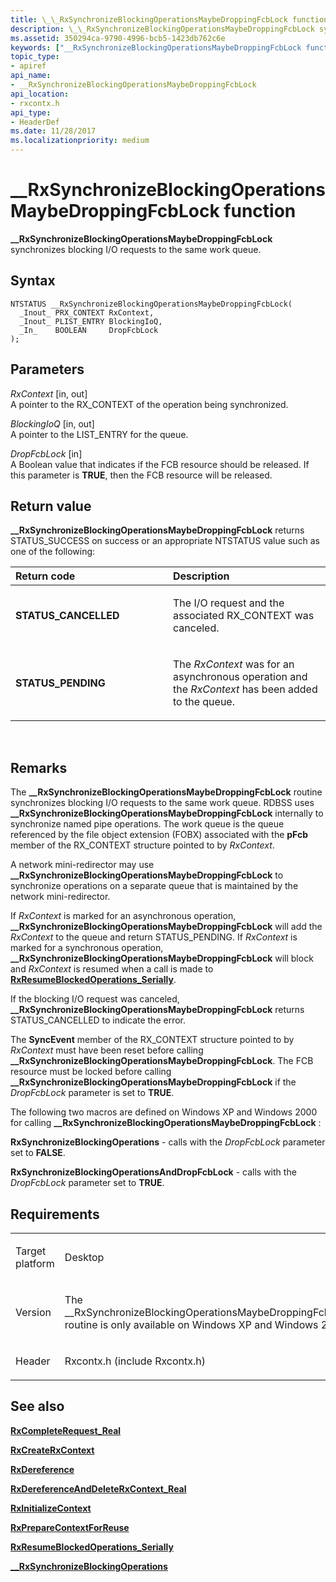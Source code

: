 ```yaml
---
title: \_\_RxSynchronizeBlockingOperationsMaybeDroppingFcbLock function
description: \_\_RxSynchronizeBlockingOperationsMaybeDroppingFcbLock synchronizes blocking I/O requests to the same work queue.
ms.assetid: 350294ca-9790-4996-bcb5-1423db762c6e
keywords: ["__RxSynchronizeBlockingOperationsMaybeDroppingFcbLock function Installable File System Drivers"]
topic_type:
- apiref
api_name:
- __RxSynchronizeBlockingOperationsMaybeDroppingFcbLock
api_location:
- rxcontx.h
api_type:
- HeaderDef
ms.date: 11/28/2017
ms.localizationpriority: medium
---
```


# \_\_RxSynchronizeBlockingOperationsMaybeDroppingFcbLock function


**\_\_RxSynchronizeBlockingOperationsMaybeDroppingFcbLock** synchronizes blocking I/O requests to the same work queue.

Syntax
------

```ManagedCPlusPlus
NTSTATUS __RxSynchronizeBlockingOperationsMaybeDroppingFcbLock(
  _Inout_ PRX_CONTEXT RxContext,
  _Inout_ PLIST_ENTRY BlockingIoQ,
  _In_    BOOLEAN     DropFcbLock
);
```

Parameters
----------

*RxContext* \[in, out\]  
A pointer to the RX\_CONTEXT of the operation being synchronized.

*BlockingIoQ* \[in, out\]  
A pointer to the LIST\_ENTRY for the queue.

*DropFcbLock* \[in\]  
A Boolean value that indicates if the FCB resource should be released. If this parameter is **TRUE**, then the FCB resource will be released.

Return value
------------

**\_\_RxSynchronizeBlockingOperationsMaybeDroppingFcbLock** returns STATUS\_SUCCESS on success or an appropriate NTSTATUS value such as one of the following:

<table>
<colgroup>
<col width="50%" />
<col width="50%" />
</colgroup>
<thead>
<tr class="header">
<th align="left">Return code</th>
<th align="left">Description</th>
</tr>
</thead>
<tbody>
<tr class="odd">
<td align="left"><strong>STATUS_CANCELLED</strong></td>
<td align="left"><p>The I/O request and the associated RX_CONTEXT was canceled.</p></td>
</tr>
<tr class="even">
<td align="left"><strong>STATUS_PENDING</strong></td>
<td align="left"><p>The <em>RxContext</em> was for an asynchronous operation and the <em>RxContext</em> has been added to the queue.</p></td>
</tr>
</tbody>
</table>

 

Remarks
-------

The **\_\_RxSynchronizeBlockingOperationsMaybeDroppingFcbLock** routine synchronizes blocking I/O requests to the same work queue. RDBSS uses **\_\_RxSynchronizeBlockingOperationsMaybeDroppingFcbLock** internally to synchronize named pipe operations. The work queue is the queue referenced by the file object extension (FOBX) associated with the **pFcb** member of the RX\_CONTEXT structure pointed to by *RxContext*.

A network mini-redirector may use **\_\_RxSynchronizeBlockingOperationsMaybeDroppingFcbLock** to synchronize operations on a separate queue that is maintained by the network mini-redirector.

If *RxContext* is marked for an asynchronous operation, **\_\_RxSynchronizeBlockingOperationsMaybeDroppingFcbLock** will add the *RxContext* to the queue and return STATUS\_PENDING. If *RxContext* is marked for a synchronous operation, **\_\_RxSynchronizeBlockingOperationsMaybeDroppingFcbLock** will block and *RxContext* is resumed when a call is made to [**RxResumeBlockedOperations\_Serially**](https://msdn.microsoft.com/library/windows/hardware/ff554701).

If the blocking I/O request was canceled, **\_\_RxSynchronizeBlockingOperationsMaybeDroppingFcbLock** returns STATUS\_CANCELLED to indicate the error.

The **SyncEvent** member of the RX\_CONTEXT structure pointed to by *RxContext* must have been reset before calling **\_\_RxSynchronizeBlockingOperationsMaybeDroppingFcbLock**. The FCB resource must be locked before calling **\_\_RxSynchronizeBlockingOperationsMaybeDroppingFcbLock** if the *DropFcbLock* parameter is set to **TRUE**.

The following two macros are defined on Windows XP and Windows 2000 for calling **\_\_RxSynchronizeBlockingOperationsMaybeDroppingFcbLock** :

**RxSynchronizeBlockingOperations** - calls with the *DropFcbLock* parameter set to **FALSE**.

**RxSynchronizeBlockingOperationsAndDropFcbLock** - calls with the *DropFcbLock* parameter set to **TRUE**.

Requirements
------------

<table>
<colgroup>
<col width="50%" />
<col width="50%" />
</colgroup>
<tbody>
<tr class="odd">
<td align="left"><p>Target platform</p></td>
<td align="left">Desktop</td>
</tr>
<tr class="even">
<td align="left"><p>Version</p></td>
<td align="left"><p>The __RxSynchronizeBlockingOperationsMaybeDroppingFcbLock routine is only available on Windows XP and Windows 2000.</p></td>
</tr>
<tr class="odd">
<td align="left"><p>Header</p></td>
<td align="left">Rxcontx.h (include Rxcontx.h)</td>
</tr>
</tbody>
</table>

## See also


[**RxCompleteRequest\_Real**](https://msdn.microsoft.com/library/windows/hardware/ff554348)

[**RxCreateRxContext**](https://msdn.microsoft.com/library/windows/hardware/ff554367)

[**RxDereference**](https://msdn.microsoft.com/library/windows/hardware/ff554388)

[**RxDereferenceAndDeleteRxContext\_Real**](https://msdn.microsoft.com/library/windows/hardware/ff554393)

[**RxInitializeContext**](https://msdn.microsoft.com/library/windows/hardware/ff554502)

[**RxPrepareContextForReuse**](https://msdn.microsoft.com/library/windows/hardware/ff554643)

[**RxResumeBlockedOperations\_Serially**](https://msdn.microsoft.com/library/windows/hardware/ff554701)

[**\_\_RxSynchronizeBlockingOperations**](https://msdn.microsoft.com/library/windows/hardware/ff557377)

 

 






